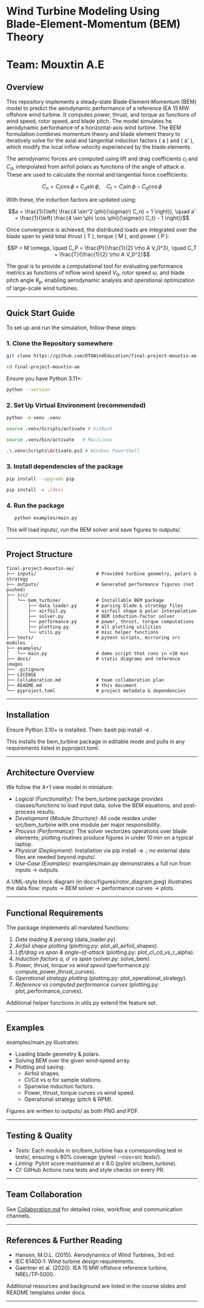 # Wind Turbine Modeling Using Blade‑Element‑Momentum (BEM) Theory

# **Team**: Mouxtin A.E

## **Overview**
This repository implements a steady‑state Blade‑Element‑Momentum (BEM) model to predict the aerodynamic performance of a reference IEA 15 MW offshore wind turbine. It computes power, thrust, and torque as functions of wind speed, rotor speed, and blade pitch. The model simulates he aerodynamic performance of a horizontal-axis wind turbine. The BEM formulation combines momentum theory and blade element theory to iteratively solve for the axial and tangential induction factors \( a \) and \( a' \), which modify the local inflow velocity experienced by the blade elements.

The aerodynamic forces are computed using lift and drag coefficients $c_l$ and $C_d$, interpolated from airfoil polars as functions of the angle of attack $\alpha$. These are used to calculate the normal and tangential force coefficients:

```math
C_n = C_l \cos\phi + C_d \sin\phi, \quad
C_t = C_l \sin\phi - C_d \cos\phi
```

With these, the induction factors are updated using:

```math
a = \frac{1}{\left( \frac{4 \sin^2 \phi}{\sigma(r) C_n} + 1 \right)}, \quad
a' = \frac{1}{\left( \frac{4 \sin \phi \cos \phi}{\sigma(r) C_t} - 1 \right)}
```

Once convergence is achieved, the distributed loads are integrated over the blade span to yield total thrust \( T \), torque \( M \), and power \( P \):

```math
P = M \omega, \quad
C_P = \frac{P}{\frac{1}{2} \rho A V_0^3}, \quad
C_T = \frac{T}{\frac{1}{2} \rho A V_0^2}
```

The goal is to provide a computational tool for evaluating performance metrics as functions of inflow wind speed $V_0$, rotor speed $\omega$, and blade pitch angle $\theta_p$, enabling aerodynamic analysis and operational optimization of large-scale wind turbines.


---

## **Quick Start Guide**
To set up and run the simulation, follow these steps:

### **1️. Clone the Repository somewhere**
```sh
git clone https://github.com/DTUWindEducation/final-project-mouxtin-ae.git
```
```sh
cd final-project-mouxtin-ae
```
Ensure you have Python 3.11+:
```sh
python --version
```
<!-- ```sh
conda create -n windsim python=3.11 -y
conda activate windsim
pip install -r requirements.txt
``` -->

### **2. Set Up Virtual Environment (recommended)**
```sh
python -m venv .venv
```
```sh
source .venv/Scripts/activate # GitBash
```
```sh
source .venv/bin/activate   # Mac/Linux
```
```sh
.\.venv\Scripts\Activate.ps1 # Windows PowerShell
```

### **3. Install dependencies of the package**
```sh
pip install --upgrade pip
```
```sh
pip install -e .[dev]
```
   

### **4. Run the package**
```sh
   python examples/main.py
```
   This will load inputs/, run the BEM solver and save figures to outputs/.

---

## **Project Structure**

```text
final-project-mouxtin-ae/
├── inputs/                      # Provided turbine geometry, polars & strategy
├── outputs/                     # Generated performance figures (not pushed)
├── src/
│   └── bem_turbine/             # Installable BEM package
│       ├── data_loader.py       # parsing blade & strategy files
│       ├── airfoil.py           # airfoil shape & polar interpolation
│       ├── solver.py            # BEM induction‐factor solver
│       ├── performance.py       # power, thrust, torque computations
│       ├── plotting.py          # all plotting utilities
│       └── utils.py             # misc helper functions
├── tests/                       # pytest scripts, mirroring src modules
├── examples/
│   └── main.py                  # demo script that runs in <10 min
├── docs/                        # static diagrams and reference images
├── .gitignore
├── LICENSE
├── Collaboration.md             # team collaboration plan
├── README.md                    # this document
└── pyproject.toml               # project metadata & dependencies
```


---

## Installation

Ensure Python 3.10+ is installed. Then:
bash
pip install -e .

This installs the bem_turbine package in editable mode and pulls in any requirements listed in pyproject.toml.

---

## Architecture Overview

We follow the 4+1 view model in miniature:

- *Logical (Functionality):* The bem_turbine package provides classes/functions to load input data, solve the BEM equations, and post-process results.
- *Development (Module Structure):* All code resides under src/bem_turbine with one module per major responsibility.
- *Process (Performance):* The solver vectorizes operations over blade elements; plotting routines produce figures in under 10 min on a typical laptop.
- *Physical (Deployment):* Installation via pip install -e .; no external data files are needed beyond inputs/.
- *Use‐Case (Examples):* examples/main.py demonstrates a full run from inputs → outputs.

A UML‐style block diagram (in docs/figures/rotor_diagram.jpeg) illustrates the data flow: inputs → BEM solver → performance curves → plots.

---

## Functional Requirements

The package implements all mandated functions:

1. *Data loading & parsing* (data_loader.py).
2. *Airfoil shape plotting* (plotting.py: plot_all_airfoil_shapes).
3. *Lift/drag vs span & angle-of-attack* (plotting.py: plot_cl_cd_vs_r_alpha).
4. *Induction factors a, a′ vs span* (solver.py: solve_bem).
5. *Power, thrust, torque vs wind speed* (performance.py: compute_power_thrust_curves).
6. *Operational strategy plotting* (plotting.py: plot_operational_strategy).
7. *Reference vs computed performance curves* (plotting.py: plot_performance_curves).

Additional helper functions in utils.py extend the feature set.

---

## Examples

examples/main.py illustrates:

- Loading blade geometry & polars.
- Solving BEM over the given wind‐speed array.
- Plotting and saving:
  - Airfoil shapes.
  - Cl/Cd vs α for sample stations.
  - Spanwise induction factors.
  - Power, thrust, torque curves vs wind speed.
  - Operational strategy (pitch & RPM).

Figures are written to outputs/ as both PNG and PDF.

---

## Testing & Quality

- *Tests:* Each module in src/bem_turbine has a corresponding test in tests/, ensuring ≥ 80% coverage (pytest --cov=src tests/).
- *Linting:* Pylint score maintained at ≥ 8.0 (pylint src/bem_turbine).
- *CI:* GitHub Actions runs tests and style checks on every PR.

---

## Team Collaboration

See [Collaboration.md](Collaboration.md) for detailed roles, workflow, and communication channels.

---

## References & Further Reading

- Hansen, M.O.L. (2015). Aerodynamics of Wind Turbines, 3rd ed.
- IEC 61400‑1: Wind turbine design requirements.
- Gaertner et al. (2020). IEA 15 MW offshore reference turbine, NREL/TP‑5000.

Additional resources and background are listed in the course slides and README templates under docs.

---

